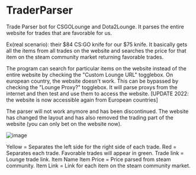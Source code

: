 # TraderParser
Trade Parser bot for CSGOLounge and Dota2Lounge. It parses the entire website for trades that are favorable for us. 

Ex(real scenario): their $84 CS:GO knife for our $75 knife. It basically gets all the items from all trades on the website and searches the price for that item on the steam community market returning favorable trades.

The program can search for particular items on the website instead of the entire website by checking the "Custom Lounge URL" togglebox.
On european country, the website doesn't work. This can be bypassed by checking the "Lounge Proxy?" togglebox. It will parse proxys from the internet and then test and use them to access the website. [UPDATE 2022: the website is now accessible again from European countries]

The parser will not work anymore and has been discontinued. The website has changed the layout and has also removed the trading part of the website (you can only bet on the website now).

![image](https://user-images.githubusercontent.com/9354674/195376428-9d66ad58-5c8e-4556-b84b-fc09eb720f56.png)

Yellow = Separates the left side for the right side of each trade.
Red = Separates each trade.
Favorable trades will appear in green.
Trade link = Lounge trade link.
Item Name
Item Price = Price parsed from steam community.
Item Link = Link for each item on the steam community market.
